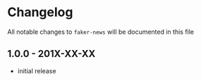 # Changelog

All notable changes to `faker-news` will be documented in this file

## 1.0.0 - 201X-XX-XX

- initial release
